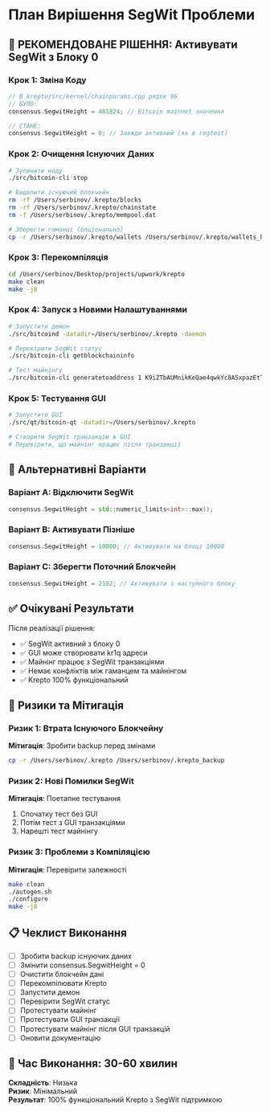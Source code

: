 # План Вирішення SegWit Проблеми

## 🎯 РЕКОМЕНДОВАНЕ РІШЕННЯ: Активувати SegWit з Блоку 0

### Крок 1: Зміна Коду
```cpp
// В krepto/src/kernel/chainparams.cpp рядок 96
// БУЛО:
consensus.SegwitHeight = 481824; // Bitcoin mainnet значення

// СТАНЕ:
consensus.SegwitHeight = 0; // Завжди активний (як в regtest)
```

### Крок 2: Очищення Існуючих Даних
```bash
# Зупинити ноду
./src/bitcoin-cli stop

# Видалити існуючий блокчейн
rm -rf /Users/serbinov/.krepto/blocks
rm -rf /Users/serbinov/.krepto/chainstate
rm -f /Users/serbinov/.krepto/mempool.dat

# Зберегти гаманці (опціонально)
cp -r /Users/serbinov/.krepto/wallets /Users/serbinov/.krepto/wallets_backup
```

### Крок 3: Перекомпіляція
```bash
cd /Users/serbinov/Desktop/projects/upwork/krepto
make clean
make -j8
```

### Крок 4: Запуск з Новими Налаштуваннями
```bash
# Запустити демон
./src/bitcoind -datadir=/Users/serbinov/.krepto -daemon

# Перевірити SegWit статус
./src/bitcoin-cli getblockchaininfo

# Тест майнінгу
./src/bitcoin-cli generatetoaddress 1 K9iZTbAUMnikKeQae4qwkYc8A5xpazEtTW 10000000
```

### Крок 5: Тестування GUI
```bash
# Запустити GUI
./src/qt/bitcoin-qt -datadir=/Users/serbinov/.krepto

# Створити SegWit транзакцію в GUI
# Перевірити, що майнінг працює після транзакції
```

## 🔄 Альтернативні Варіанти

### Варіант A: Відключити SegWit
```cpp
consensus.SegwitHeight = std::numeric_limits<int>::max();
```

### Варіант B: Активувати Пізніше
```cpp
consensus.SegwitHeight = 10000; // Активувати на блоці 10000
```

### Варіант C: Зберегти Поточний Блокчейн
```cpp
consensus.SegwitHeight = 2102; // Активувати з наступного блоку
```

## ✅ Очікувані Результати

Після реалізації рішення:
- ✅ SegWit активний з блоку 0
- ✅ GUI може створювати kr1q адреси
- ✅ Майнінг працює з SegWit транзакціями
- ✅ Немає конфліктів між гаманцем та майнінгом
- ✅ Krepto 100% функціональний

## 🚨 Ризики та Мітигація

### Ризик 1: Втрата Існуючого Блокчейну
**Мітигація**: Зробити backup перед змінами
```bash
cp -r /Users/serbinov/.krepto /Users/serbinov/.krepto_backup
```

### Ризик 2: Нові Помилки SegWit
**Мітигація**: Поетапне тестування
1. Спочатку тест без GUI
2. Потім тест з GUI транзакціями
3. Нарешті тест майнінгу

### Ризик 3: Проблеми з Компіляцією
**Мітигація**: Перевірити залежності
```bash
make clean
./autogen.sh
./configure
make -j8
```

## 📋 Чеклист Виконання

- [ ] Зробити backup існуючих даних
- [ ] Змінити consensus.SegwitHeight = 0
- [ ] Очистити блокчейн дані
- [ ] Перекомпілювати Krepto
- [ ] Запустити демон
- [ ] Перевірити SegWit статус
- [ ] Протестувати майнінг
- [ ] Протестувати GUI транзакції
- [ ] Протестувати майнінг після GUI транзакцій
- [ ] Оновити документацію

## 🎯 Час Виконання: 30-60 хвилин

**Складність**: Низька  
**Ризик**: Мінімальний  
**Результат**: 100% функціональний Krepto з SegWit підтримкою 